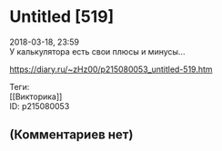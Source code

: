 Untitled [519]
==============

  
2018-03-18, 23:59  
 У калькулятора есть свои плюсы и минусы...   
  
<https://diary.ru/~zHz00/p215080053_untitled-519.htm>  
  
Теги:  
[[Викторика]]  
ID: p215080053  


(Комментариев нет)
------------------